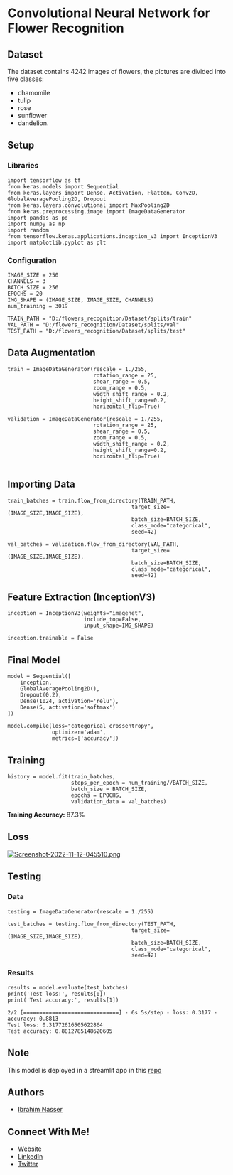 
# Convolutional Neural Network for Flower Recognition

## Dataset
The dataset contains 4242 images of flowers, 
the pictures are divided into five classes:
- chamomile
- tulip
- rose
- sunflower
- dandelion.

## Setup

### Libraries
```
import tensorflow as tf
from keras.models import Sequential
from keras.layers import Dense, Activation, Flatten, Conv2D, GlobalAveragePooling2D, Dropout
from keras.layers.convolutional import MaxPooling2D
from keras.preprocessing.image import ImageDataGenerator
import pandas as pd
import numpy as np
import random
from tensorflow.keras.applications.inception_v3 import InceptionV3
import matplotlib.pyplot as plt
```

### Configuration
```
IMAGE_SIZE = 250
CHANNELS = 3
BATCH_SIZE = 256
EPOCHS = 20
IMG_SHAPE = (IMAGE_SIZE, IMAGE_SIZE, CHANNELS)
num_training = 3019

TRAIN_PATH = "D:/flowers_recognition/Dataset/splits/train"
VAL_PATH = "D:/flowers_recognition/Dataset/splits/val"
TEST_PATH = "D:/flowers_recognition/Dataset/splits/test"

```

## Data Augmentation
```
train = ImageDataGenerator(rescale = 1./255,
                           rotation_range = 25,
                           shear_range = 0.5,
                           zoom_range = 0.5,
                           width_shift_range = 0.2,
                           height_shift_range=0.2,
                           horizontal_flip=True)

validation = ImageDataGenerator(rescale = 1./255,
                           rotation_range = 25,
                           shear_range = 0.5,
                           zoom_range = 0.5,
                           width_shift_range = 0.2,
                           height_shift_range=0.2,
                           horizontal_flip=True)
                          
```


## Importing Data
```
train_batches = train.flow_from_directory(TRAIN_PATH, 
                                       target_size=(IMAGE_SIZE,IMAGE_SIZE), 
                                       batch_size=BATCH_SIZE, 
                                       class_mode="categorical",
                                       seed=42)

val_batches = validation.flow_from_directory(VAL_PATH, 
                                       target_size=(IMAGE_SIZE,IMAGE_SIZE), 
                                       batch_size=BATCH_SIZE, 
                                       class_mode="categorical",
                                       seed=42)
```

## Feature Extraction (InceptionV3)
```
inception = InceptionV3(weights="imagenet",
                        include_top=False,
                        input_shape=IMG_SHAPE)

inception.trainable = False
```

## Final Model
```
model = Sequential([
    inception,
    GlobalAveragePooling2D(),
    Dropout(0.2),
    Dense(1024, activation='relu'),
    Dense(5, activation='softmax')
])

model.compile(loss="categorical_crossentropy",
              optimizer='adam',
              metrics=['accuracy'])
```

## Training
```
history = model.fit(train_batches,
                    steps_per_epoch = num_training//BATCH_SIZE,
                    batch_size = BATCH_SIZE,
                    epochs = EPOCHS,
                    validation_data = val_batches)
```
**Training Accuracy:** 87.3%

## Loss
[![Screenshot-2022-11-12-045510.png](https://i.postimg.cc/QdqzWKCF/Screenshot-2022-11-12-045510.png)](https://postimg.cc/bZsg7JQP)

## Testing
### Data
```
testing = ImageDataGenerator(rescale = 1./255)

test_batches = testing.flow_from_directory(TEST_PATH, 
                                       target_size=(IMAGE_SIZE,IMAGE_SIZE), 
                                       batch_size=BATCH_SIZE, 
                                       class_mode="categorical",
                                       seed=42)
```
### Results
```
results = model.evaluate(test_batches)
print('Test loss:', results[0])
print('Test accuracy:', results[1])
```

```
2/2 [==============================] - 6s 5s/step - loss: 0.3177 - accuracy: 0.8813
Test loss: 0.31772616505622864
Test accuracy: 0.8812785148620605
```
## Note
This model is deployed in a streamlit app in this [repo](https://github.com/96ibman/streamlit-flower-recognition)

## Authors
- [Ibrahim Nasser](https://github.com/96ibman)


## Connect With Me!
- [Website](https://96ibman.github.io/ibrahim-nasser/)
- [LinkedIn](https://www.linkedin.com/in/ibrahimnasser96/)
- [Twitter](https://twitter.com/mleng_ibrahim)
